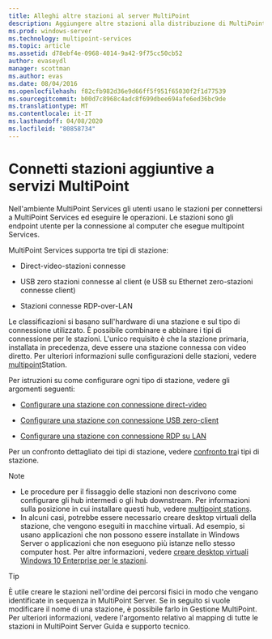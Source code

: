```yaml
---
title: Alleghi altre stazioni al server MultiPoint
description: Aggiungere altre stazioni alla distribuzione di MultiPoint Services
ms.prod: windows-server
ms.technology: multipoint-services
ms.topic: article
ms.assetid: d78ebf4e-0968-4014-9a42-9f75cc50cb52
author: evaseydl
manager: scottman
ms.author: evas
ms.date: 08/04/2016
ms.openlocfilehash: f82cfb982d36e9d66ff5f951f65030f2f1d77539
ms.sourcegitcommit: b00d7c8968c4adc8f699dbee694afe6ed36bc9de
ms.translationtype: MT
ms.contentlocale: it-IT
ms.lasthandoff: 04/08/2020
ms.locfileid: "80858734"
---
```

# <a name="attach-additional-stations-to-multipoint-services"></a>Connetti stazioni aggiuntive a servizi MultiPoint
Nell'ambiente MultiPoint Services gli utenti usano le stazioni per connettersi a MultiPoint Services ed eseguire le operazioni. Le stazioni sono gli endpoint utente per la connessione al computer che esegue multipoint Services.  
  
MultiPoint Services supporta tre tipi di stazione:  
  
-   Direct-video-stazioni connesse  
  
-   USB zero stazioni connesse al client (e USB su Ethernet zero-stazioni connesse client)  
  
-   Stazioni connesse RDP-over-LAN  
  
Le classificazioni si basano sull'hardware di una stazione e sul tipo di connessione utilizzato. È possibile combinare e abbinare i tipi di connessione per le stazioni. L'unico requisito è che la stazione primaria, installata in precedenza, deve essere una stazione connessa con video diretto. Per ulteriori informazioni sulle configurazioni delle stazioni, vedere [multipoint](MultiPoint-services-Stations.md)Station.  
  
Per istruzioni su come configurare ogni tipo di stazione, vedere gli argomenti seguenti:  
  
-   [Configurare una stazione con connessione direct-video](Set-up-a-direct-video-connected-station-in-MultiPoint-services.md)  
  
-   [Configurare una stazione con connessione USB zero-client](Set-up-a-USB-zero-client-connected-station-in-MultiPoint-services.md)  
  
-   [Configurare una stazione con connessione RDP su LAN](Set-up-an-RDP-over-LAN-connected-station-in-MultiPoint-services.md)  
  
Per un confronto dettagliato dei tipi di stazione, vedere [confronto tra](multipoint-services-stations.md#BKMK_StationTypeComparison)i tipi di stazione.  
  
> [!NOTE]  
> -   Le procedure per il fissaggio delle stazioni non descrivono come configurare gli hub intermedi o gli hub downstream. Per informazioni sulla posizione in cui installare questi hub, vedere [multipoint stations](MultiPoint-services-Stations.md).  
> -   In alcuni casi, potrebbe essere necessario creare desktop virtuali della stazione, che vengono eseguiti in macchine virtuali. Ad esempio, si usano applicazioni che non possono essere installate in Windows Server o applicazioni che non eseguono più istanze nello stesso computer host. Per altre informazioni, vedere [creare desktop virtuali Windows 10 Enterprise per le stazioni](Create-Windows-10-Enterprise-virtual-desktops-for-stations.md).  
  
> [!TIP]  
> È utile creare le stazioni nell'ordine dei percorsi fisici in modo che vengano identificate in sequenza in MultiPoint Server. Se in seguito si vuole modificare il nome di una stazione, è possibile farlo in Gestione MultiPoint. Per ulteriori informazioni, vedere l'argomento relativo al mapping di tutte le stazioni in MultiPoint Server Guida e supporto tecnico.